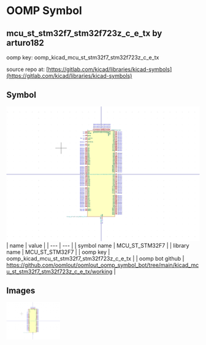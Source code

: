 # OOMP Symbol  
## mcu_st_stm32f7_stm32f723z_c_e_tx  by arturo182  
  
oomp key: oomp_kicad_mcu_st_stm32f7_stm32f723z_c_e_tx  
  
source repo at: [https://gitlab.com/kicad/libraries/kicad-symbols](https://gitlab.com/kicad/libraries/kicad-symbols)  
## Symbol  
  
[![working.png](working_600.png)](working.png)  
| name | value | 
| --- | --- | 
| symbol name | MCU_ST_STM32F7 | 
| library name | MCU_ST_STM32F7 | 
| oomp key | oomp_kicad_mcu_st_stm32f7_stm32f723z_c_e_tx | 
| oomp bot github | https://github.com/oomlout/oomlout_oomp_symbol_bot/tree/main/kicad_mcu_st_stm32f7_stm32f723z_c_e_tx/working | 
## Images  
  
[![working.png](working_140.png)](working.png)  
